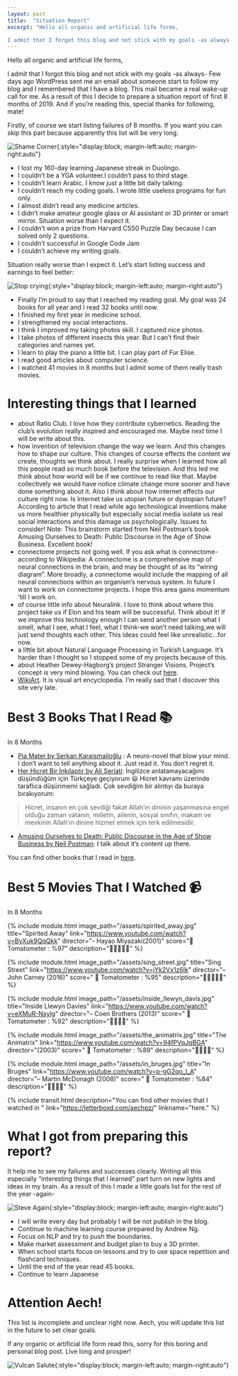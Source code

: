 ```yaml
---
layout: post
title:  "Situation Report"
excerpt: "Hello all organic and artificial life forms,

I admit that I forgot this blog and not stick with my goals -as always- Few days ago WordPress sent me an email about someone start to follow my blog and I remembered that I have a blog."
---
```


Hello all organic and artificial life forms,

I admit that I forgot this blog and not stick with my goals -as always- Few days ago WordPress sent me an email about someone start to follow my blog and I remembered that I have a blog. This mail became a real wake-up call for me. As a result of this I decide to prepare a situation report of first 8 months of 2019. And if you’re reading this, special thanks for following, mate!

Firstly, of course we start listing failures of 8 months. If you want you can skip this part because apparently this list will be very long.

![Shame Corner](/assets/shame.gif){:style="display:block; margin-left:auto; margin-right:auto"}

* I lost my 160-day learning Japanese streak in Duolingo.
* I couldn’t be a YGA volunteer.I couldn’t pass to third stage.
* I couldn’t learn Arabic. I know just a little bit daily talking.
* I couldn’t reach my coding goals. I wrote little useless programs for fun only.
* I almost didn’t read any medicine articles.
* I didn’t make amateur google glass or AI assistant or 3D printer or smart mirror. Situation worse than I expect it.
* I couldn’t won a prize from Harvard CS50 Puzzle Day because I can solved only 2 questions.
* I couldn’t successful in Google Code Jam
* I couldn’t achieve my writing goals.

Situation really worse than I expect it. Let’s start listing success and earnings to feel better:

![Stop crying](/assets/crying.gif){:style="display:block; margin-left:auto; margin-right:auto"}

* Finally I’m proud to say that I reached my reading goal. My goal was 24 books for all year and I read 32 books until now.
* I finished my first year in medicine school.
* I strengthened my social interactions.
* I think I improved my taking photos skill. I captured nice photos.
* I take photos of different insects this year. But I can’t find their categories and names yet.
* I learn to play the piano a little bit. I can play part of Fur Elise.
* I read good articles about computer science.
* I watched 41 movies in 8 months but I admit some of them really trash movies.

# Interesting things that I learned

* about Ratio Club. I love how they contribute cybernetics. Reading the club’s evolution really inspired and encouraged me. Maybe next time I will be write about this.
* how invention of television change the way we learn. And this changes how to shape our culture. This changes of course effects the content we create, thoughts we think about. I really surprise when I learned how all this people read so much book before the television. And this led me think about how world will be if we continue to read like that. Maybe collectively we would have notice climate change more sooner and have done something about it. Also I think about how internet effects our culture right now. Is Internet take us utopian future or dystopian future? According to article that I read while ago technological inventions make us more healthier physically but especially social media isolate us real social interactions and this damage us psychologically. Issues to consider! Note: This brainstorm started from Neil Postman’s book Amusing Ourselves to Death: Public Discourse in the Age of Show Business. Excellent book!
* connectome projects not going well. If you ask what is connectome-according to Wikipedia: A connectome is a comprehensive map of neural connections in the brain, and may be thought of as its “wiring diagram”. More broadly, a connectome would include the mapping of all neural connections within an organism’s nervous system. In future I want to work on connectome projects. I hope this area gains momentum ’till I work on.
* of course little info about Neuralink. I love to think about where this project take us if Elon and his team will be successful. Think about it! If we improve this technology enough I can send another person what I smell, what I see, what I feel, what I think-we won’t need talking,we will just send thoughts each other. This ideas could feel like unrealistic…for now.
* a little bit about Natural Language Processing in Turkish Language. It’s harder than I thought so I stopped some of my projects because of this.
* about Heather Dewey-Hagborg’s project Stranger Visions. Project’s concept is very mind blowing. You can check out [here](https://deweyhagborg.com/projects/stranger-visions).
* [WikiArt](https://www.wikiart.org/). It is visual art encyclopedia. I’m really sad that I discover this site very late.

# Best 3 Books That I Read 📚
In 8 Months

* [Pia Mater by Serkan Karaismailoğlu](https://www.kitapyurdu.com/kitap/pia-mater/504836.html) : A neuro-novel that blow your mind. I don’t want to tell anything about it. Just read it. You don’t regret it. 
* [Her Hicret Bir İnkılaptır by Ali Şeriati](https://www.kitapyurdu.com/kitap/her-hicret-bir-inkilaptir/14671.html&filter_name=her%20hicret%20bir%20ink%C4%B1lapt%C4%B1r): İngilizce anlatamayacağımı düşündüğüm için Türkçeye geçiyorum 😃 Hicret kavramı üzerinde taraflıca düşünmemi sağladı. Çok sevdiğim bir alıntıyı da buraya bırakıyorum: 

> Hicret, insanın en çok sevdiği fakat Allah’ın dininin yaşanmasına engel olduğu zaman vatanın, milletin, ailenin, sosyal sınıfın, makam ve mevkinin Allah’ın dinine hizmet etmek için terk edilmesidir. 

* [Amusing Ourselves to Death: Public Discourse in the Age of Show Business by Neil Postman](https://www.kitapyurdu.com/kitap/televizyon-olduren-eglence/57433.html): I talk about it’s content up there.

You can find other books that I read in [here](https://www.goodreads.com/user/show/122629806-esra).

# Best 5 Movies That I Watched 📹
In 8 Months



{% include module.html image_path="/assets/spirited_away.jpg" title="Spirited Away" link="https://www.youtube.com/watch?v=ByXuk9QqQkk" director="- Hayao Miyazaki(2001)" score="🍅 Tomatometer : %97" description="🌟🌟🌟🌟🌟" %}

{% include module.html image_path="/assets/sing_street.jpg" title="Sing Street" link="https://www.youtube.com/watch?v=jYk2Vx1z6lk" director="– John Carney (2016)" score=" 🍅 Tomatometer : %95" description="🌟🌟🌟🌟🌟" %}

{% include module.html image_path="/assets/inside_llewyn_davis.jpg" title="Inside Llewyn Davies" link="https://www.youtube.com/watch?v=eXMuR-Nsylg" director="– Coen Brothers (2013)" score="  🍅 Tomatometer : %92" description="🌟🌟🌟🌟" %}

{% include module.html image_path="/assets/the_animatrix.jpg" title="The Animatrix" link="https://www.youtube.com/watch?v=94fPVqJqBGA" director="(2003)" score="  🍅 Tomatometer : %89" description="🌟🌟🌟🌟" %}

{% include module.html image_path="/assets/in_bruges.jpg" title="In Bruges" link="https://www.youtube.com/watch?v=p-gG2qo_l_A" director="– Martin McDonagh (2008)" score="  🍅 Tomatometer : %84" description="🌟🌟🌟🌟" %} 

{% include transit.html  description="You can find other movies that I watched in " link="https://letterboxd.com/aechpz/" linkname="here." %}

# What I got from preparing this report?

It help me to see my failures and successes clearly. Writing all this especially “interesting things that I learned” part turn on new lights and ideas in my brain. As a result of this I made a little goals list for the rest of the year -again-

![Steve Again](/assets/again.gif){:style="display:block; margin-left:auto; margin-right:auto"}

* I will write every day but probably I will be not publish in the blog.
* Continue to machine learning course prepared by Andrew Ng.
* Focus on NLP and try to push the boundaries.
* Make market assessment and budget plan to buy a 3D printer.
* When school starts focus on lessons and try to use space repetition and flashcard techniques.
* Until the end of the year read 45 books.
* Continue to learn Japanese

# Attention Aech!

This list is incomplete and unclear right now. Aech, you will update this list in the future to set clear goals.

If any organic or artificial life form read this, sorry for this boring and personal blog post. Live long and prosper!

![Vulcan Salute](/assets/vulcan1.jpg){:style="display:block; margin-left:auto; margin-right:auto"}